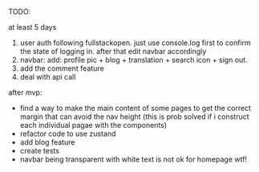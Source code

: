 TODO:

at least 5 days

1. user auth following fullstackopen. just use console.log first to confirm
   the state of logging in. after that edit navbar accordingly
2. navbar: add: profile pic + blog + translation + search icon + sign out.
3. add the comment feature
4. deal with api call

after mvp:

- find a way to make the main content of some pages to get the correct margin that can avoid the nav height
  (this is prob solved if i construct each individual pagae with the components)
- refactor code to use zustand
- add blog feature
- create tests
- navbar being transparent with white text is not ok for homepage wtf!
